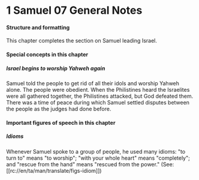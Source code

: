 # 1 Samuel 07 General Notes

#### Structure and formatting

This chapter completes the section on Samuel leading Israel.

#### Special concepts in this chapter

##### Israel begins to worship Yahweh again

Samuel told the people to get rid of all their idols and worship Yahweh alone. The people were obedient. When the Philistines heard the Israelites were all gathered together, the Philistines attacked, but God defeated them. There was a time of peace during which Samuel settled disputes between the people as the judges had done before.

#### Important figures of speech in this chapter

##### Idioms

Whenever Samuel spoke to a group of people, he used many idioms: "to turn to" means "to worship"; "with your whole heart" means "completely"; and "rescue from the hand" means "rescued from the power." (See: [[rc://en/ta/man/translate/figs-idiom]])
